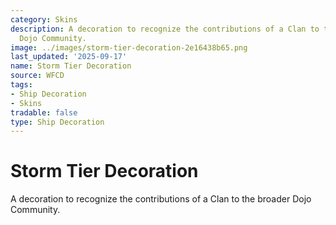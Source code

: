 ```yaml
---
category: Skins
description: A decoration to recognize the contributions of a Clan to the broader
  Dojo Community.
image: ../images/storm-tier-decoration-2e16438b65.png
last_updated: '2025-09-17'
name: Storm Tier Decoration
source: WFCD
tags:
- Ship Decoration
- Skins
tradable: false
type: Ship Decoration
---
```


# Storm Tier Decoration

A decoration to recognize the contributions of a Clan to the broader Dojo Community.

